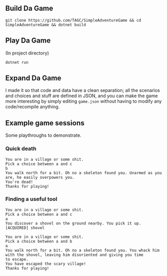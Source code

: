 ## Build Da Game

`git clone https://github.com/TAGC/SimpleAdventureGame && cd SimpleAdventureGame && dotnet build`

## Play Da Game

(In project directory)

`dotnet run`

## Expand Da Game

I made it so that code and data have a clean separation; all the scenarios and choices and stuff are defined in JSON, and you can make the game more interesting by simply editing `game.json` without having to modify any code/recompile anything.

## Example game sessions

Some playthroughs to demonstrate.

### Quick death

```
You are in a village or some shit.
Pick a choice between a and c
b
You walk north for a bit. Oh no a skeleton found you. Unarmed as you are, he easily overpowers you.
You're dead!
Thanks for playing!
```

### Finding a useful tool

```
You are in a village or some shit.
Pick a choice between a and c
a
You discover a shovel on the ground nearby. You pick it up.
[ACQUIRED] shovel

You are in a village or some shit.
Pick a choice between a and b
a
You walk north for a bit. Oh no a skeleton found you. You whack him with the shovel, leaving him disoriented and giving you time
to escape.
You have escaped the scary village!
Thanks for playing!
```
